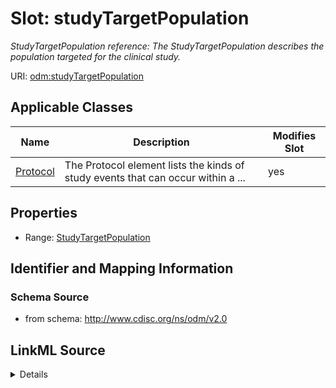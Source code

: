 # Slot: studyTargetPopulation


_StudyTargetPopulation reference: The StudyTargetPopulation describes the population targeted for the clinical study._



URI: [odm:studyTargetPopulation](http://www.cdisc.org/ns/odm/v2.0/studyTargetPopulation)



<!-- no inheritance hierarchy -->




## Applicable Classes

| Name | Description | Modifies Slot |
| --- | --- | --- |
[Protocol](Protocol.md) | The Protocol element lists the kinds of study events that can occur within a ... |  yes  |







## Properties

* Range: [StudyTargetPopulation](StudyTargetPopulation.md)





## Identifier and Mapping Information







### Schema Source


* from schema: http://www.cdisc.org/ns/odm/v2.0




## LinkML Source

<details>
```yaml
name: studyTargetPopulation
description: 'StudyTargetPopulation reference: The StudyTargetPopulation describes
  the population targeted for the clinical study.'
from_schema: http://www.cdisc.org/ns/odm/v2.0
rank: 1000
alias: studyTargetPopulation
domain_of:
- Protocol
range: StudyTargetPopulation

```
</details>